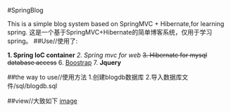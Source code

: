 #SpringBlog

This is a simple blog system based on SpringMVC + Hibernate,for learning spring.
这是一个基于SpringMVC+Hibernate的简单博客系统，仅用于学习spring。
##Use//使用了:

**1. Spring IoC container**
_2. Spring mvc for web_
~~3. Hibernate for mysql database access~~
6. [Boostrap](http://www.baidu.com)
7. **Jquery**

##the way to use//使用方法
1.创建blogdb数据库
2.导入数据库文件/sql/blogdb.sql

##view//大致如下
[image](sql/s1/png)

